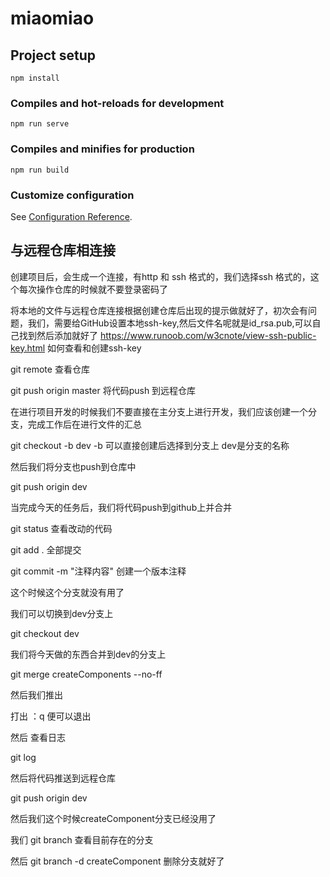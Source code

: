# miaomiao

## Project setup
```
npm install
```

### Compiles and hot-reloads for development
```
npm run serve
```

### Compiles and minifies for production
```
npm run build
```

### Customize configuration
See [Configuration Reference](https://cli.vuejs.org/config/).

## 与远程仓库相连接

创建项目后，会生成一个连接，有http 和 ssh 格式的，我们选择ssh 格式的，这个每次操作仓库的时候就不要登录密码了

将本地的文件与远程仓库连接根据创建仓库后出现的提示做就好了，初次会有问题，我们，需要给GitHub设置本地ssh-key,然后文件名呢就是id_rsa.pub,可以自己找到然后添加就好了 <https://www.runoob.com/w3cnote/view-ssh-public-key.html>  如何查看和创建ssh-key

git remote  查看仓库

git push origin master  将代码push 到远程仓库

在进行项目开发的时候我们不要直接在主分支上进行开发，我们应该创建一个分支，完成工作后在进行文件的汇总

git  checkout -b dev     -b 可以直接创建后选择到分支上  dev是分支的名称

然后我们将分支也push到仓库中

git push origin dev   

当完成今天的任务后，我们将代码push到github上并合并

git status   查看改动的代码

git add .    全部提交

git commit -m "注释内容"      创建一个版本注释

这个时候这个分支就没有用了

我们可以切换到dev分支上

git checkout dev

我们将今天做的东西合并到dev的分支上

git merge createComponents --no-ff      

然后我们推出

打出   ：q   便可以退出

然后  查看日志

git log

然后将代码推送到远程仓库

git push origin dev

然后我们这个时候createComponent分支已经没用了

我们  git branch    查看目前存在的分支

然后   git branch -d createComponent  删除分支就好了